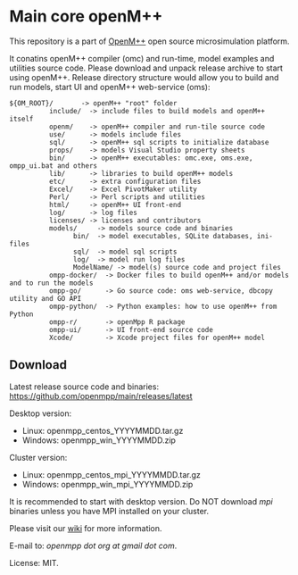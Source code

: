 # Main core openM++

This repository is a part of [OpenM++](http://www.openmpp.org/) open source microsimulation platform.

It conatins openM++ compiler (omc) and run-time, model examples and utilities source code.
Please download and unpack release archive to start using openM++.
Release directory structure would allow you to build and run models, start UI and openM++ web-service (oms):

```
${OM_ROOT}/       -> openM++ "root" folder
          include/  -> include files to build models and openM++ itself
          openm/    -> openM++ compiler and run-tile source code
          use/      -> models include files
          sql/      -> openM++ sql scripts to initialize database
          props/    -> models Visual Studio property sheets
          bin/      -> openM++ executables: omc.exe, oms.exe, ompp_ui.bat and others
          lib/      -> libraries to build openM++ models
          etc/      -> extra configuration files
          Excel/    -> Excel PivotMaker utility
          Perl/     -> Perl scripts and utilities
          html/     -> openM++ UI front-end
          log/      -> log files
          licenses/ -> licenses and contributors
          models/     -> models source code and binaries
                bin/  -> model executables, SQLite databases, ini-files
                sql/  -> model sql scripts
                log/  -> model run log files
                ModelName/ -> model(s) source code and project files
          ompp-docker/  -> Docker files to build openM++ and/or models and to run the models
          ompp-go/      -> Go source code: oms web-service, dbcopy utility and GO API
          ompp-python/  -> Python examples: how to use openM++ from Python
          ompp-r/       -> openMpp R package
          ompp-ui/      -> UI front-end source code
          Xcode/        -> Xcode project files for openM++ model
```

## Download

Latest release source code and binaries: <https://github.com/openmpp/main/releases/latest>

Desktop version:
 - Linux:   openmpp_centos_YYYYMMDD.tar.gz
 - Windows: openmpp_win_YYYYMMDD.zip 

Cluster version:
 - Linux:   openmpp_centos_mpi_YYYYMMDD.tar.gz
 - Windows: openmpp_win_mpi_YYYYMMDD.zip 

It is recommended to start with desktop version.
Do NOT download _mpi_ binaries unless you have MPI installed on your cluster.
  
Please visit our [wiki](https://ompp.sourceforge.io/wiki/) for more information.

E-mail to: _openmpp dot org at gmail dot com_.

License: MIT.
